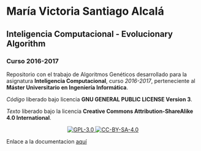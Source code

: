 # María Victoria Santiago Alcalá

## Inteligencia Computacional - Evolucionary Algorithm

### Curso 2016-2017

Repositorio con el trabajo de Algoritmos Genéticos desarrollado para la asignatura **Inteligencia Computacional**, curso *2016-2017*, perteneciente al **Máster Universitario en Ingeniería Informática**.

_Código_ liberado bajo licencia **GNU GENERAL PUBLIC LICENSE Version 3**.

_Texto_ liberado bajo la licencia **Creative Commons Attribution-ShareAlike 4.0 International**.

<p align="center">
<a href="http://www.gnu.org/licenses/gpl-3.0.html">
<img alt="GPL-3.0" src="https://dl.dropboxusercontent.com/s/t0ylvis7f1stcu7/GPL-3.0.png">
</a>
<a href="https://creativecommons.org/licenses/by-sa/4.0/legalcode">
<img alt="CC-BY-SA-4.0" src="https://dl.dropboxusercontent.com/s/sb421l5usayaigo/CC-BY-SA-4.0.png">
</a>
</p>

Enlace a la documentacion [aquí]()

